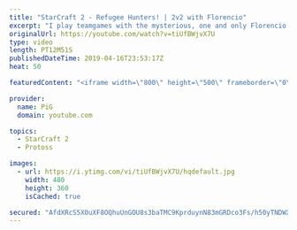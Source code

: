 ```yaml
---
title: "StarCraft 2 - Refugee Hunters! | 2v2 with Florencio"
excerpt: "I play teamgames with the mysterious, one and only Florencio, the dude that invented the proxy nexus recall rush.  Florencios Twitch: https://www.twitch.tv/flol2encio Florencios Youtube: https://www.youtube.com/channel/UCPVDzgavABEYvzf6ABjgSVA Florencios Twitter: https://twitter.com/craft_dank   Got"
originalUrl: https://youtube.com/watch?v=tiUfBWjvX7U
type: video
length: PT12M51S
publishedDateTime: 2019-04-16T23:53:17Z
heat: 50

featuredContent: "<iframe width=\"800\" height=\"500\" frameborder=\"0\" src=\"https://www.youtube.com/embed/tiUfBWjvX7U\" allow=\"accelerometer; autoplay; encrypted-media; gyroscope; picture-in-picture\" allowfullscreen></iframe>"

provider:
  name: PiG
  domain: youtube.com

topics:
  - StarCraft 2
  - Protoss

images:
  - url: https://i.ytimg.com/vi/tiUfBWjvX7U/hqdefault.jpg
    width: 480
    height: 360
    isCached: true

secured: "AfdXRcS5X0uXF8OQhuUnGOU8s3baTMC9KprduynN83mGRDco3Fs/h50yTNDWXKOT0138tG5nwUMFze17VAo4LPU0vA5SWVEz87SB+QLO3GRnM4gvaLkcYxvYjmvbicutuC7aWOyS6kc0g9g+30jlVXPTH3YbKdT3ze8s/nVCpZWND3RVqm7SVrpSAQyQ9ZmzFlZUg6rauUHYNQX9sOaCMzOo3dXOlDEFAQYklDH/Go+kCJVP1qZ4XNpDC2iR/yuSVPHOAUARelykbz9hc8RZwtkbeh5veY9yjfXC/skgk7NaXEhD/VpC7rz53+nups+ov9cGHoHYXdWF7WKi6lQaIXWNQqxK+OSlxhEP9u0iXhfLOA930XLZIizqn3MtK8Hv6Y0LSKNYmfOewfqUiSXo/2XWiMiVmC9scCdbhadU0fA=;e9WlpDnlMzpBaeZD5YuK1w=="
---
```


